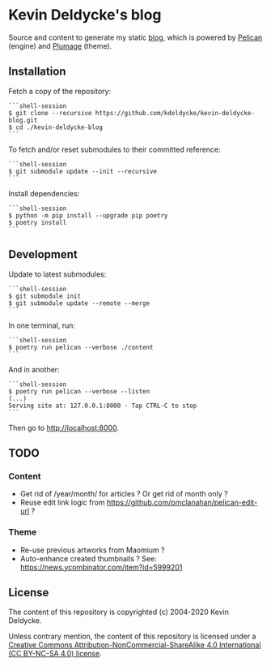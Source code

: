 # Kevin Deldycke's blog

Source and content to generate my static [blog](https://kevin.deldycke.com),
which is powered by [Pelican](https://getpelican.com) (engine) and
[Plumage](https://github.com/kdeldycke/plumage) (theme).

## Installation

Fetch a copy of the repository:

    ```shell-session
    $ git clone --recursive https://github.com/kdeldycke/kevin-deldycke-blog.git
    $ cd ./kevin-deldycke-blog
    ```

To fetch and/or reset submodules to their committed reference:

    ```shell-session
    $ git submodule update --init --recursive
    ```

Install dependencies:

    ```shell-session
    $ python -m pip install --upgrade pip poetry
    $ poetry install
    ```

## Development

Update to latest submodules:

    ```shell-session
    $ git submodule init
    $ git submodule update --remote --merge
    ```

In one terminal, run:

    ```shell-session
    $ poetry run pelican --verbose ./content
    ```

And in another:

    ```shell-session
    $ poetry run pelican --verbose --listen
    (...)
    Serving site at: 127.0.0.1:8000 - Tap CTRL-C to stop
    ```

Then go to [http://localhost:8000](http://localhost:8000).


## TODO

### Content

  * Get rid of /year/month/ for articles ? Or get rid of month only ?
  * Reuse edit link logic from https://github.com/pmclanahan/pelican-edit-url ?

### Theme

  * Re-use previous artworks from Maomium ?
  * Auto-enhance created thumbnails ? See: https://news.ycombinator.com/item?id=5999201


License
-------

The content of this repository is copyrighted (c) 2004-2020 Kevin Deldycke.

Unless contrary mention, the content of this repository is licensed under a
[Creative Commons Attribution-NonCommercial-ShareAlike 4.0 International (CC
BY-NC-SA 4.0) license](LICENSE).
